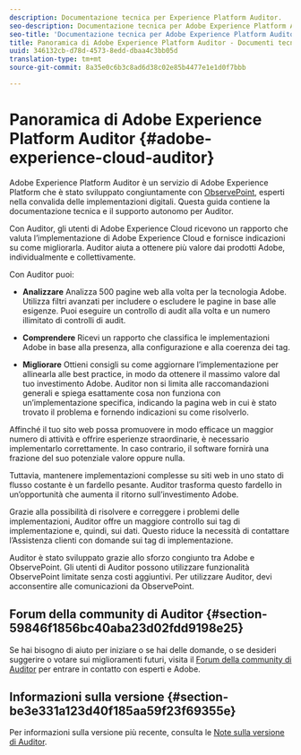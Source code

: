 ```yaml
---
description: Documentazione tecnica per Experience Platform Auditor.
seo-description: Documentazione tecnica per Adobe Experience Platform Auditor.
seo-title: 'Documentazione tecnica per Adobe Experience Platform Auditor '
title: Panoramica di Adobe Experience Platform Auditor - Documenti tecnici
uuid: 346132cb-d78d-4573-8edd-dbaa4c3bb05d
translation-type: tm+mt
source-git-commit: 8a35e0c6b3c8ad6d38c02e85b4477e1e1d0f7bbb

---
```



# Panoramica di Adobe Experience Platform Auditor {#adobe-experience-cloud-auditor}

Adobe Experience Platform Auditor è un servizio di Adobe Experience Platform che è stato sviluppato congiuntamente con [ObservePoint](https://www.observepoint.com/), esperti nella convalida delle implementazioni digitali. Questa guida contiene la documentazione tecnica e il supporto autonomo per Auditor.

Con Auditor, gli utenti di Adobe Experience Cloud ricevono un rapporto che valuta l’implementazione di Adobe Experience Cloud e fornisce indicazioni su come migliorarla. Auditor aiuta a ottenere più valore dai prodotti Adobe, individualmente e collettivamente.

Con Auditor puoi:

* **Analizzare** Analizza 500 pagine web alla volta per la tecnologia Adobe. Utilizza filtri avanzati per includere o escludere le pagine in base alle esigenze. Puoi eseguire un controllo di audit alla volta e un numero illimitato di controlli di audit.

* **Comprendere** Ricevi un rapporto che classifica le implementazioni Adobe in base alla presenza, alla configurazione e alla coerenza dei tag.

* **Migliorare** Ottieni consigli su come aggiornare l’implementazione per allinearla alle best practice, in modo da ottenere il massimo valore dal tuo investimento Adobe. Auditor non si limita alle raccomandazioni generali e spiega esattamente cosa non funziona con un’implementazione specifica, indicando la pagina web in cui è stato trovato il problema e fornendo indicazioni su come risolverlo.

Affinché il tuo sito web possa promuovere in modo efficace un maggior numero di attività e offrire esperienze straordinarie, è necessario implementarlo correttamente. In caso contrario, il software fornirà una frazione del suo potenziale valore oppure nulla.

Tuttavia, mantenere implementazioni complesse su siti web in uno stato di flusso costante è un fardello pesante. Auditor trasforma questo fardello in un’opportunità che aumenta il ritorno sull’investimento Adobe.

Grazie alla possibilità di risolvere e correggere i problemi delle implementazioni, Auditor offre un maggiore controllo sui tag di implementazione e, quindi, sui dati. Questo riduce la necessità di contattare l’Assistenza clienti con domande sui tag di implementazione.

Auditor è stato sviluppato grazie allo sforzo congiunto tra Adobe e ObservePoint. Gli utenti di Auditor possono utilizzare funzionalità ObservePoint limitate senza costi aggiuntivi. Per utilizzare Auditor, devi acconsentire alle comunicazioni da ObservePoint.

## Forum della community di Auditor {#section-59846f1856bc40aba23d02fdd9198e25}

Se hai bisogno di aiuto per iniziare o se hai delle domande, o se desideri suggerire o votare sui miglioramenti futuri, visita il [Forum della community di Auditor](https://forums.adobe.com/community/experience-cloud/platform/core-services/activation-service/auditor) per entrare in contatto con esperti e Adobe.

## Informazioni sulla versione {#section-be3e331a123d40f185aa59f23f69355e}

Per informazioni sulla versione più recente, consulta le [Note sulla versione di Auditor](release-notes.md#topic-8fa9e41bc3a54240b1873cebe36b75b1).
